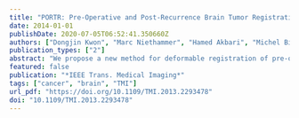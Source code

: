 ```yaml
---
title: "PORTR: Pre-Operative and Post-Recurrence Brain Tumor Registration"
date: 2014-01-01
publishDate: 2020-07-05T06:52:41.350660Z
authors: ["Dongjin Kwon", "Marc Niethammer", "Hamed Akbari", "Michel Bilello", "Christos Davatzikos", "Kilian M. Pohl"]
publication_types: ["2"]
abstract: "We propose a new method for deformable registration of pre-operative and post-recurrence brain MR scans of glioma patients. Performing this type of intra-subject registration is challenging as tumor, resection, recurrence, and edema cause large deformations, missing correspondences, and inconsistent intensity profiles between the scans. To address this challenging task, our method, called PORTR, explicitly accounts for pathological information. It segments tumor, resection cavity, and recurrence based on models specific to each scan. PORTR then uses the resulting maps to exclude pathological regions from the image-based correspondence term while simultaneously measuring the overlap between the aligned tumor and resection cavity. Embedded into a symmetric registration framework, we determine the optimal solution by taking advantage of both discrete and continuous search methods. We apply our method to scans of 24 glioma patients. Both quantitative and qualitative analysis of the results clearly show that our method is superior to other state-of-the-art approaches."
featured: false
publication: "*IEEE Trans. Medical Imaging*"
tags: ["cancer", "brain", "TMI"]
url_pdf: "https://doi.org/10.1109/TMI.2013.2293478"
doi: "10.1109/TMI.2013.2293478"
---
```



